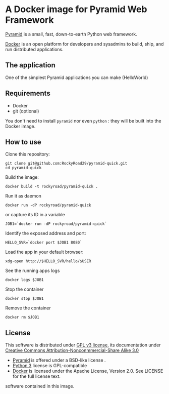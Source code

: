 A Docker image for Pyramid Web Framework
========================================

[Pyramid](http://docs.pylonsproject.org/projects/pyramid) is a small, fast, down-to-earth Python web framework.

[Docker](http://docker.com/) is an open platform for developers and sysadmins to build, ship, and run distributed applications.

The application
---------------

One of the simplest Pyramid applications you can make (HelloWorld)

Requirements
------------

* Docker
* git (optional)

You don't need to install `pyramid` nor even `python` : they will be built into
the Docker image.

How to use
----------

Clone this repository:

    git clone git@github.com:RockyRoad29/pyramid-quick.git
    cd pyramid-quick

Build the image:

    docker build -t rockyroad/pyramid-quick .

Run it as daemon

    docker run -dP rockyroad/pyramid-quick

or capture its ID in a variable

    JOB1=`docker run -dP rockyroad/pyramid-quick`

Identify the exposed address and port:

    HELLO_SVR=`docker port $JOB1 8080`

Load the app in your default browser:

    xdg-open http://$HELLO_SVR/hello/$USER

See the running apps logs

    docker logs $JOB1

Stop the container

    docker stop $JOB1


Remove the container

    docker rm $JOB1

License
-------
This software is distributed under [GPL v3 license](https://gnu.org/licenses/gpl.html), its documentation under
[Creative Commons Attribution-Nonconmmercial-Share Alike 3.0](http://creativecommons.org/licenses/by-sa/3.0/)

* [Pyramid](http://www.pylonsproject.org/about/license)
is offered under a BSD-like license .
* [Python 3](https://docs.python.org/3/license.html) license is GPL-compatible
* [Docker](https://docs.docker.com/#licensing) is licensed under the Apache License, Version 2.0. See LICENSE for the full license text.

software contained in this image.
